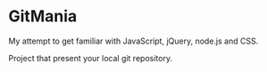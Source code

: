 GitMania
===========
My attempt to get familiar with JavaScript, jQuery, node.js and CSS.

Project that present your local git repository.
